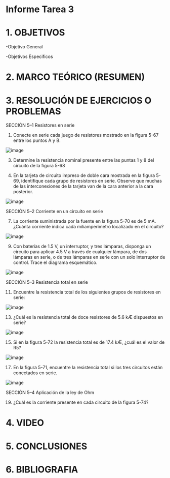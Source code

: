 # Informe Tarea 3

# 1. OBJETIVOS

-Objetivo General


  
-Objetivos Especificos



# 2. MARCO TEÓRICO (RESUMEN)



# 3. RESOLUCIÓN DE EJERCICIOS O PROBLEMAS

SECCIÓN 5–1 Resistores en serie

1. Conecte en serie cada juego de resistores mostrado en la figura 5-67 entre los puntos A y B.

![image](https://user-images.githubusercontent.com/116781677/203669745-92d1cf72-e36a-4c52-9f42-0d40eeaec7c2.png)

3. Determine la resistencia nominal presente entre las puntas 1 y 8 del circuito de la figura 5-68

5. En la tarjeta de circuito impreso de doble cara mostrada en la figura 5-69, identifique cada grupo de resistores en serie. Observe que muchas de las interconexiones de la tarjeta van de la cara anterior a la cara posterior.

![image](https://user-images.githubusercontent.com/116781677/203673724-56da94c6-de0f-43f4-b9f7-f99c1ad4ceb0.png)

SECCIÓN 5–2 Corriente en un circuito en serie

7. La corriente suministrada por la fuente en la figura 5-70 es de 5 mA. ¿Cuánta corriente indica cada miliamperímetro localizado en el circuito?

![image](https://user-images.githubusercontent.com/116781677/203674091-c7f7fabd-5452-4042-b31c-923be936d9e9.png)

9. Con baterías de 1.5 V, un interruptor, y tres lámparas, disponga un circuito para aplicar 4.5 V a través de cualquier lámpara, de dos lámparas en serie, o de tres lámparas en serie con un solo interruptor de control. Trace el diagrama esquemático.

![image](https://user-images.githubusercontent.com/116781677/203674855-46af73ca-4dcc-4a99-b5ba-26fe5d41a72e.png)

SECCIÓN 5–3 Resistencia total en serie

11. Encuentre la resistencia total de los siguientes grupos de resistores en serie:

![image](https://user-images.githubusercontent.com/116781677/203675650-222f550a-caf1-4063-b4b6-3620b45f6cca.png)

13. ¿Cuál es la resistencia total de doce resistores de 5.6 kÆ dispuestos en serie?

![image](https://user-images.githubusercontent.com/116781677/203675943-e28d5bb3-5b33-48b4-b75f-7b3017b48e93.png)

15. Si en la figura 5-72 la resistencia total es de 17.4 kÆ, ¿cuál es el valor de R5?

![image](https://user-images.githubusercontent.com/116781677/203677013-ffbd3146-dc21-4ae9-9bdc-0dd0e935112e.png)

17. En la figura 5-71, encuentre la resistencia total si los tres circuitos están conectados en serie.

![image](https://user-images.githubusercontent.com/116781677/203678018-e55a3199-16be-4327-806e-58eb34969917.png)

SECCIÓN 5–4 Aplicación de la ley de Ohm

19. ¿Cuál es la corriente presente en cada circuito de la figura 5-74?

# 4. VIDEO



# 5. CONCLUSIONES



# 6. BIBLIOGRAFIA
